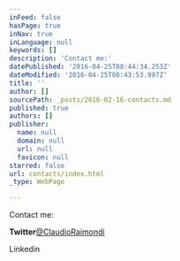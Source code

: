 ```yaml
---
inFeed: false
hasPage: true
inNav: true
inLanguage: null
keywords: []
description: 'Contact me:'
datePublished: '2016-04-25T08:44:34.253Z'
dateModified: '2016-04-25T08:43:53.997Z'
title: ''
author: []
sourcePath: _posts/2016-02-16-contacts.md
published: true
authors: []
publisher:
  name: null
  domain: null
  url: null
  favicon: null
starred: false
url: contacts/index.html
_type: WebPage

---
```

Contact me:

**Twitter**[@ClaudioRaimondi][0]

Linkedin 

[0]: https://twitter.com/ClaudioRaimondi